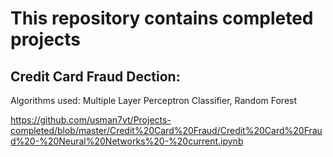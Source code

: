 # This repository contains completed projects
## Credit Card Fraud Dection:
Algorithms used: Multiple Layer Perceptron Classifier, Random Forest

https://github.com/usman7vt/Projects-completed/blob/master/Credit%20Card%20Fraud/Credit%20Card%20Fraud%20-%20Neural%20Networks%20-%20current.ipynb
